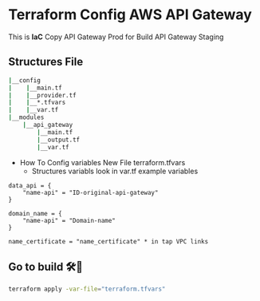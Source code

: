 # Terraform Config AWS API Gateway

This is **IaC** Copy API Gateway Prod for Build API Gateway Staging

## Structures File

```bash
|__config
|    |__main.tf
|    |__provider.tf
|    |__*.tfvars
|    |__var.tf
|__modules
    |__api_gateway
        |__main.tf
        |__output.tf
        |__var.tf
```

- How To Config variables
  New File terraform.tfvars
  - Structures variabls look in var.tf
    example variables

```terrafrom
data_api = {
    "name-api" = "ID-original-api-gateway"
}

domain_name = {
    "name-api" = "Domain-name"
}

name_certificate = "name_certificate" * in tap VPC links
```

## **Go to build** 🛠️🤯

```bash
terraform apply -var-file="terraform.tfvars"
```